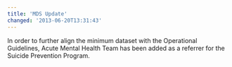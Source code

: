 ```yaml
---
title: 'MDS Update'
changed: '2013-06-20T13:31:43'
---
```


<p>In order to further align the minimum dataset with the Operational Guidelines, Acute Mental Health Team has been added as a referrer for the Suicide Prevention Program.</p>   
